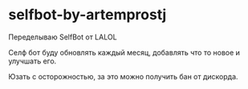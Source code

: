 # selfbot-by-artemprostj
Переделываю SelfBot от LALOL

Селф бот буду обновлять каждый месяц, добавлять что то новое и улучшать его.

Юзать с осторожностью, за это можно получить бан от дискорда.
